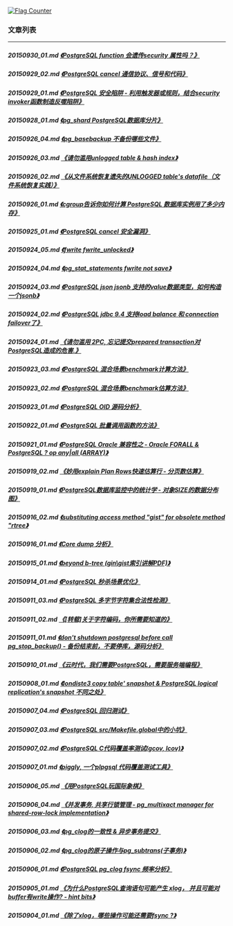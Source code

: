 <a rel="nofollow" href="http://info.flagcounter.com/h9V1"  ><img src="http://s03.flagcounter.com/count/h9V1/bg_FFFFFF/txt_000000/border_CCCCCC/columns_2/maxflags_12/viewers_0/labels_0/pageviews_0/flags_0/"  alt="Flag Counter"  border="0"  ></a>  
  
### 文章列表  
----  
##### 20150930_01.md   [《PostgreSQL function 会遗传security 属性吗？》](20150930_01.md)  
##### 20150929_02.md   [《PostgreSQL cancel 通信协议、信号和代码》](20150929_02.md)  
##### 20150929_01.md   [《PostgreSQL 安全陷阱 - 利用触发器或规则，结合security invoker函数制造反噬陷阱》](20150929_01.md)  
##### 20150928_01.md   [《pg_shard PostgreSQL数据库分片》](20150928_01.md)  
##### 20150926_04.md   [《pg_basebackup 不备份哪些文件》](20150926_04.md)  
##### 20150926_03.md   [《请勿滥用unlogged table & hash index》](20150926_03.md)  
##### 20150926_02.md   [《从文件系统恢复遗失的UNLOGGED table's datafile（文件系统恢复实践）》](20150926_02.md)  
##### 20150926_01.md   [《cgroup告诉你如何计算 PostgreSQL 数据库实例用了多少内存》](20150926_01.md)  
##### 20150925_01.md   [《PostgreSQL cancel 安全漏洞》](20150925_01.md)  
##### 20150924_05.md   [《fwrite fwrite_unlocked》](20150924_05.md)  
##### 20150924_04.md   [《pg_stat_statements fwrite not save》](20150924_04.md)  
##### 20150924_03.md   [《PostgreSQL json jsonb 支持的value数据类型，如何构造一个jsonb》](20150924_03.md)  
##### 20150924_02.md   [《PostgreSQL jdbc 9.4 支持load balance 和 connection failover了》](20150924_02.md)  
##### 20150924_01.md   [《请勿滥用 2PC, 忘记提交prepared transaction对PostgreSQL造成的危害.》](20150924_01.md)  
##### 20150923_03.md   [《PostgreSQL 混合场景benchmark计算方法》](20150923_03.md)  
##### 20150923_02.md   [《PostgreSQL 混合场景benchmark估算方法》](20150923_02.md)  
##### 20150923_01.md   [《PostgreSQL OID 源码分析》](20150923_01.md)  
##### 20150922_01.md   [《PostgreSQL 批量调用函数的方法》](20150922_01.md)  
##### 20150921_01.md   [《PostgreSQL Oracle 兼容性之 - Oracle FORALL & PostgreSQL ? op any|all (ARRAY)》](20150921_01.md)  
##### 20150919_02.md   [《妙用explain Plan Rows快速估算行 - 分页数估算》](20150919_02.md)  
##### 20150919_01.md   [《PostgreSQL数据库监控中的统计学 - 对象SIZE的数据分布图》](20150919_01.md)  
##### 20150916_02.md   [《substituting access method \"gist\" for obsolete method \"rtree》](20150916_02.md)  
##### 20150916_01.md   [《Core dump 分析》](20150916_01.md)  
##### 20150915_01.md   [《beyond b-tree (gin\gist索引讲解PDF)》](20150915_01.md)  
##### 20150914_01.md   [《PostgreSQL 秒杀场景优化》](20150914_01.md)  
##### 20150911_03.md   [《PostgreSQL 多字节字符集合法性检测》](20150911_03.md)  
##### 20150911_02.md   [《[转载]关于字符编码，你所需要知道的》](20150911_02.md)  
##### 20150911_01.md   [《don't shutdown postgresql before call pg_stop_backup() - 备份结束前，不要停库，源码分析》](20150911_01.md)  
##### 20150910_01.md   [《云时代，我们需要PostgreSQL，需要服务端编程》](20150910_01.md)  
##### 20150908_01.md   [《londiste3 copy table' snapshot & PostgreSQL logical replication's snapshot 不同之处》](20150908_01.md)  
##### 20150907_04.md   [《PostgreSQL 回归测试》](20150907_04.md)  
##### 20150907_03.md   [《PostgreSQL src/Makefile.global中的小坑》](20150907_03.md)  
##### 20150907_02.md   [《PostgreSQL C代码覆盖率测试(gcov, lcov)》](20150907_02.md)  
##### 20150907_01.md   [《piggly, 一个plpgsql 代码覆盖测试工具》](20150907_01.md)  
##### 20150906_05.md   [《用PostgreSQL玩国际象棋》](20150906_05.md)  
##### 20150906_04.md   [《并发事务, 共享行锁管理 - pg_multixact manager for shared-row-lock implementation》](20150906_04.md)  
##### 20150906_03.md   [《pg_clog的一致性 & 异步事务提交》](20150906_03.md)  
##### 20150906_02.md   [《pg_clog的原子操作与pg_subtrans(子事务)》](20150906_02.md)  
##### 20150906_01.md   [《PostgreSQL pg_clog fsync 频率分析》](20150906_01.md)  
##### 20150905_01.md   [《为什么PostgreSQL查询语句可能产生 xlog， 并且可能对buffer有write操作? - hint bits》](20150905_01.md)  
##### 20150904_01.md   [《除了xlog，哪些操作可能还需要fsync ?》](20150904_01.md)  
